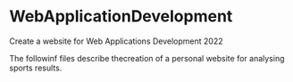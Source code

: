 # WebApplicationDevelopment
Create a website for Web Applications Development 2022

The followinf files describe thecreation of a personal website for analysing sports results.
